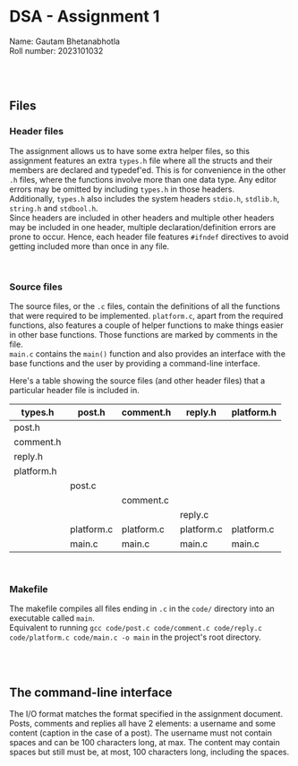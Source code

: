 # DSA - Assignment 1
Name: Gautam Bhetanabhotla<br>
Roll number: 2023101032

<br><br>

## Files

### Header files
The assignment allows us to have some extra helper files, so this assignment features an extra `types.h` file where all the structs and their members are declared and typedef'ed. This is for convenience in the other `.h` files, where the functions involve more than one data type. Any editor errors may be omitted by including `types.h` in those headers.<br>
Additionally, `types.h` also includes the system headers `stdio.h`, `stdlib.h`, `string.h` and `stdbool.h`.<br>
Since headers are included in other headers and multiple other headers may be included in one header, multiple declaration/definition errors are prone to occur. Hence, each header file features `#ifndef` directives to avoid getting included more than once in any file.

<br>

### Source files
The source files, or the `.c` files, contain the definitions of all the functions that were required to be implemented. `platform.c`, apart from the required functions, also features a couple of helper functions to make things easier in other base functions. Those functions are marked by comments in the file.<br>`main.c` contains the `main()` function and also provides an interface with the base functions and the user by providing a command-line interface.

Here's a table showing the source files (and other header files) that a particular header file is included in.<br>

| types.h | post.h | comment.h | reply.h | platform.h |
| ----- | ----- | ----- | ----- | ----- |
| post.h |  |  |  |  |
| comment.h |  |  |  |  |
| reply.h |  |  |  |  |
| platform.h |  |  |  |  |
|  | post.c |  |  |  |
|  |  | comment.c |  |  |
|  |  |  | reply.c |  |
|  | platform.c | platform.c | platform.c | platform.c |
|  | main.c | main.c | main.c | main.c |

<br>

### Makefile
The makefile compiles all files ending in `.c` in the `code/` directory into an executable called `main`.<br>
Equivalent to running `gcc code/post.c code/comment.c code/reply.c code/platform.c code/main.c -o main` in the project's root directory.

<br><br>

## The command-line interface
The I/O format matches the format specified in the assignment document.<br>
Posts, comments and replies all have 2 elements: a username and some content (caption in the case of a post). The username must not contain spaces and can be 100 characters long, at max. The content may contain spaces but still must be, at most, 100 characters long, including the spaces.